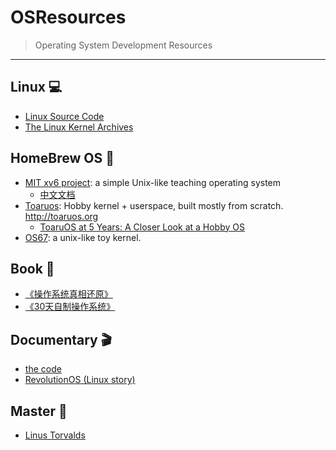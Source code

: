 # OSResources

> Operating System Development Resources

<hr>

## Linux 💻
+ [Linux Source Code](https://github.com/torvalds/linux)
+ [The Linux Kernel Archives](https://www.kernel.org/)

## HomeBrew OS 🍺
+ [MIT xv6 project](https://pdos.csail.mit.edu/6.828/2012/xv6.html): a simple Unix-like teaching operating system
    - [中文文档](https://github.com/ranxian/xv6-chinese)
+ [Toaruos](https://github.com/klange/toaruos): Hobby kernel + userspace, built mostly from scratch. http://toaruos.org
    - [ToaruOS at 5 Years: A Closer Look at a Hobby OS](https://www.youtube.com/watch?v=Wp5kl-NfpM8)
+ [OS67](https://github.com/LastAvenger/OS67): a unix-like toy kernel.

## Book 📖
+ [《操作系统真相还原》](www.epubit.com.cn/article/465)
+ [《30天自制操作系统》](https://book.douban.com/subject/11530329/)

## Documentary 🎬
+ [the code](https://www.youtube.com/watch?v=XMm0HsmOTFI)
+ [RevolutionOS (Linux story)](https://www.youtube.com/watch?v=iBVgcjhYV2A)

## Master 👼
+ [Linus Torvalds](https://github.com/torvalds)
